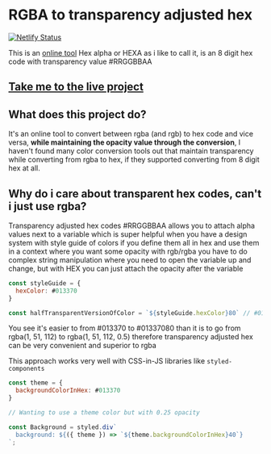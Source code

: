 # RGBA to transparency adjusted hex

[![Netlify Status](https://api.netlify.com/api/v1/badges/30757ade-981c-427c-8675-bd9705ffa18e/deploy-status)](https://app.netlify.com/sites/rgbatohexa/deploys)

This is an [online tool](https://rgbatohexa.shenato.com/) Hex alpha or HEXA as i like to call it, is an 8 digit hex code with transparency value #RRGGBBAA

## [Take me to the live project](https://rgbatohexa.shenato.com/)

## What does this project do?

It's an online tool to convert between rgba (and rgb) to hex code and vice versa, **while maintaining the opacity value through the conversion**, I haven't found many color conversion tools out that maintain transparency while converting from rgba to hex, if they supported converting from 8 digit hex at all.

## Why do i care about transparent hex codes, can't i just use rgba?

Transparency adjusted hex codes #RRGGBBAA allows you to attach alpha values next to a variable which is super helpful when you have a design system with style guide of colors if you define them all in hex and use them in a context where you want some opacity with rgb/rgba you have to do complex string manipulation where you need to open the variable up and change, but with HEX you can just attach the opacity after the variable

```js
const styleGuide = {
  hexColor: #013370
}

const halfTransparentVersionOfColor = `${styleGuide.hexColor}80` // #01337080 which is equal to rgba(1, 51, 112, 0.5)
```

You see it's easier to from #013370 to #01337080 than it is to go from rgba(1, 51, 112) to rgba(1, 51, 112, 0.5) therefore transparency adjusted hex can be very convenient and superior to rgba

This approach works very well with CSS-in-JS libraries like `styled-components`

```js
const theme = {
  backgroundColorInHex: #013370
}

// Wanting to use a theme color but with 0.25 opacity

const Background = styled.div`
  background: ${({ theme }) => `${theme.backgroundColorInHex}40`}
`;
```
